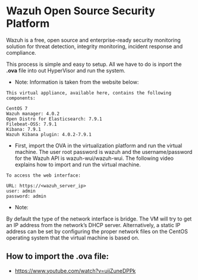# Wazuh Open Source Security Platform

Wazuh is a free, open source and enterprise-ready security monitoring solution for threat detection, integrity monitoring, incident response and compliance.

This process is simple and easy to setup. All we have to do is inport the **.ova** file into out HyperVisor and run the system.

- Note: Information is taken from the website below:
~~~
This virtual appliance, available here, contains the following components:

CentOS 7
Wazuh manager: 4.0.2
Open Distro for Elasticsearch: 7.9.1
Filebeat-OSS: 7.9.1
Kibana: 7.9.1
Wazuh Kibana plugin: 4.0.2-7.9.1
~~~

- First, import the OVA in the virtualization platform and run the virtual machine. The user root password is wazuh and the username/password for the Wazuh API is wazuh-wui/wazuh-wui. The following video explains how to import and run the virtual machine.

~~~
To access the web interface:

URL: https://<wazuh_server_ip>
user: admin
password: admin
~~~

- Note:

By default the type of the network interface is bridge. The VM will try to get an IP address from the network’s DHCP server. Alternatively, a static IP address can be set by configuring the proper network files on the CentOS operating system that the virtual machine is based on.

## How to import the .ova file:
- https://www.youtube.com/watch?v=uijZuneDPPk